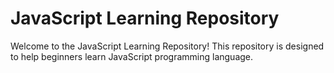# JavaScript Learning Repository

Welcome to the JavaScript Learning Repository! This repository is designed to help beginners learn JavaScript programming language.
